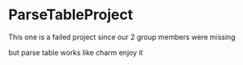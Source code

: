 # ParseTableProject
This one is a failed project since our 2 group members were missing

but parse table works like charm enjoy it
